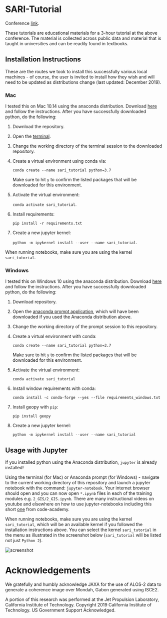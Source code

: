 # SARI-Tutorial

Conference [link](http://sari.umd.edu/meetings/international-regional-science-training).

These tutorials are educational materials for a 3-hour tutorial at the above conference. The material is collected across public data and material that is taught in universities and can be readily found in textbooks.

## Installation Instructions

These are the routes we took to install this successfully various local machines - of course, the user is invited to install how they wish and will need to be updated as distributions change (last updated: December 2019).

### Mac

I tested this on Mac 10.14 using the anaconda distribution. Download [here](https://www.anaconda.com/distribution/) and follow the instructions. After you have successfully downloaded python, do the following:

1. Download the repository.
2. Open the [terminal](https://support.apple.com/guide/terminal/welcome/mac).
3. Change the working directory of the terminal session to the downloaded repository.
4. Create a virtual environment using conda via: 

	`conda create --name sari_tutorial python=3.7`
	
	Make sure to hit `y` to confirm the listed packages that will be downloaded for this environment.

5. Activate the virtual environment: 

	`conda activate sari_tutorial`.

6. Install requirements: 

	`pip install -r requirements.txt`

7. Create a new jupyter kernel: 

	`python -m ipykernel install --user --name sari_tutorial`.

When running notebooks, make sure you are using the kernel `sari_tutorial`.


### Windows

I tested this on Windows 10 using the anaconda distribution. Download [here](https://www.anaconda.com/distribution/) and follow the instructions. After you have successfully downloaded python, do the following:

1. Download repository.
2. Open the [anaconda prompt application](https://docs.anaconda.com/anaconda/user-guide/getting-started/#open-prompt-win), which will have been downloaded if you used the Anaconda distribution above.
3. Change the working directory of the prompt session to this repository.
4. Create a virtual environment with conda: 
	
	`conda create --name sari_tutorial python=3.7`
	
	Make sure to hit `y` to confirm the listed packages that will be downloaded for this environment.

4. Activate the virtual environment: 
	
	`conda activate sari_tutorial`

6.  Install window requirements with conda: 
	
	`conda install -c conda-forge --yes --file requirements_windows.txt`

7. Install geopy with `pip`:
	
	`pip install geopy`
	
8. Create a new jupyter kernel: 
	
	`python -m ipykernel install --user --name sari_tutorial`


## Usage with Jupyter

If you installed python using the Anaconda distribution, `jupyter` is already installed!

Using the terminal (for Mac) or Anaconda prompt (for Windows) - navigate to the current working directory of this repository and launch a jupyter notebook with the command: `jupyter-notebook`. Your internet browser should open and you can now open `*.ipynb` files in each of the training modules e.g. `2_GIS/2_GIS.ipynb`. There are many instructional videos on youtube and elsewhere on how to use jupyter-notebooks including this short [one](https://www.codecademy.com/articles/how-to-use-jupyter-notebooks) from code-academy.

When running notebooks, make sure you are using the kernel `sari_tutorial`, which will be an available kernel if you followed the installation instructions above. You can select the kernel `sari_tutorial` in the menu as illustrated in the screenshot below (`sari_tutorial` will be listed not just `Python 2`).

![screenshot](https://i.stack.imgur.com/F0Cbi.png)

# Acknowledgements

We gratefully and humbly acknowledge JAXA for the use of ALOS-2 data to generate a coherence image over Mondah, Gabon generated using ISCE2.

A portion of this research was performed at the Jet Propulsion Laboratory, California Institute of Technology. Copyright 2019 California Institute of Technology. US Government Support Acknowledged.
